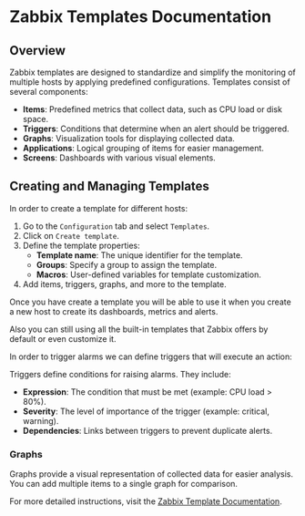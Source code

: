 
# Zabbix Templates Documentation

## Overview
Zabbix templates are designed to standardize and simplify the monitoring of multiple hosts by applying predefined configurations. Templates consist of several components:

- **Items**: Predefined metrics that collect data, such as CPU load or disk space.
- **Triggers**: Conditions that determine when an alert should be triggered.
- **Graphs**: Visualization tools for displaying collected data.
- **Applications**: Logical grouping of items for easier management.
- **Screens**: Dashboards with various visual elements.

## Creating and Managing Templates

In order to create a template for different hosts: 
1. Go to the `Configuration` tab and select `Templates`.
2. Click on `Create template`.
3. Define the template properties:
   - **Template name**: The unique identifier for the template.
   - **Groups**: Specify a group to assign the template.
   - **Macros**: User-defined variables for template customization.
4. Add items, triggers, graphs, and more to the template.

Once you have create a template you will be able to use it when you create a new host to create its dashboards, metrics and alerts. 

Also you can still using all the built-in templates that Zabbix offers by default or even customize it. 

In order to trigger alarms we can define triggers that will execute an action: 

Triggers define conditions for raising alarms. They include:
- **Expression**: The condition that must be met (example: CPU load > 80%).
- **Severity**: The level of importance of the trigger (example: critical, warning).
- **Dependencies**: Links between triggers to prevent duplicate alerts.

### Graphs
Graphs provide a visual representation of collected data for easier analysis. You can add multiple items to a single graph for comparison.

For more detailed instructions, visit the [Zabbix Template Documentation](https://www.zabbix.com/documentation/current/en/manual/config/templates/template).
